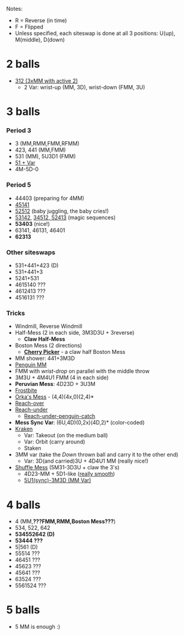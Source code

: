 Notes:
- R = Reverse (in time)
- F = Flipped
- Unless specified, each siteswap is done at all 3 positions: U(up), M(middle),
D(down)

# 2 balls

- [312 (3xMM with active 2)](https://www.instagram.com/tv/B9_3dENA-_b)
  - 2 Var: wrist-up (MM, 3D), wrist-down (FMM, 3U)

# 3 balls

### Period 3

- 3 (MM,RMM,FMM,RFMM)
- 423, 441 (MM,FMM)
- 531 (MM), 5U3D1 (FMM)
- [51 + Var](https://www.instagram.com/p/B-Nakt2ACDU)
- 4M-5D-0

### Period 5

- 44403 (preparing for 4MM)
- [45141](https://www.instagram.com/tv/B-Nakt2ACDU)
- [52512](https://www.instagram.com/tv/B-KpToKg5x_) (baby juggling, the baby cries!)
- [53142](https://www.instagram.com/tv/B-KpToKg5x_), [34512, 52413](https://www.instagram.com/tv/B-CcpDEA4pH) (magic sequences)
- **53403** (nice!)
- 63141, 46131, 46401
- **62313**

### Other siteswaps

- 531+441+423 (D)
- 531+441+3
- 5241+531
- 4615140 ???
- 4612413 ???
- 4516131 ???

### Tricks

- Windmill, Reverse Windmill
- Half-Mess (2 in each side, 3M3D3U + 3reverse)
  - **Claw Half-Mess**
- Boston Mess (2 directions)
  - **[Cherry Picker](http://www.libraryofjuggling.com/Tricks/3balltricks/CherryPicker.html)** - a claw half Boston Mess
- MM shower: 441+3M3D
- [Penguin MM](https://www.instagram.com/tv/B-PblMDAD9A)
- FMM with *wrist-drop* on parallel with the middle throw
- 3M3U + 4M4U1 FMM (4 in each side)
- **Peruvian Mess**: 4D23D + 3U3M
- [Frostbite](https://youtu.be/UpTUpHQlMas)
- [Orka's Mess](https://youtu.be/Iv4U7EHWMKc) - (4,4)(4x,0)(2,4)\*
- [Reach-over](https://youtu.be/qRvepXfoyZ0?t=183)
- [Reach-under](https://youtu.be/qRvepXfoyZ0?t=263)
  - [Reach-under-penguin-catch](https://www.instagram.com/tv/B-PblMDAD9A)
- **Mess Sync Var**: (6U,4D)(0,2x)(4D,2)\* (color-coded)
- [Kraken](https://youtu.be/K8rw8gxM2CA)
  - Var: Takeout (on the medium ball)
  - Var: Orbit (carry around)
  - Staken
- 3MM var (take the *Down* thrown ball and carry it to the other end)
    - Var: 3D(and carried)3U + 4D4U1 MM (really nice!)
- [Shuffle Mess](https://youtu.be/cUfOLJbIMQ4?t=52) (5M31-3D3U + claw the 3's)
  - 4D23-MM + 5D1-like ([really smooth](https://youtu.be/cUfOLJbIMQ4?t=90))
  - [5U1(sync)-3M3D (MM Var)](https://youtu.be/cUfOLJbIMQ4?t=141)

# 4 balls

- 4 (MM,**???FMM,RMM,Boston Mess???**)
- 534, 522, 642
- **534552642 (D)**
- **53444 ???**
- 5|561 (D)
- 55514 ???
- 46451 ???
- 45623 ???
- 45641 ???
- 63524 ???
- 5561524 ???

# 5 balls

- 5 MM is enough :)
